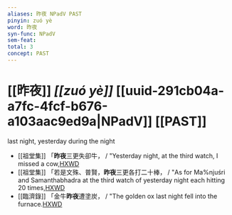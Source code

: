 ```yaml
---
aliases: 昨夜 NPadV PAST
pinyin: zuó yè
word: 昨夜
syn-func: NPadV
sem-feat: 
total: 3
concept: PAST 
---
```

# [[昨夜]] *[[zuó yè]]*  [[uuid-291cb04a-a7fc-4fcf-b676-a103aac9ed9a|NPadV]] [[PAST]]
last night, yesterday during the night
 - [[祖堂集]] 「**昨夜**三更失卻牛， / "Yesterday night, at the third watch, I missed a cow,[HXWD](https://hxwd.org/textview.html?location=KR6q0002_Yan_016-4113a.17)
 - [[祖堂集]] 「若是文殊、普賢，**昨夜**三更各打二十棒， / "As for Ma%njuśri and Samanthabhadra at the third watch of yesterday night each hitting 20 times,[HXWD](https://hxwd.org/textview.html?location=KR6q0002_Yan_016-4114a.45)
 - [[臨濟錄]] 「金牛**昨夜**遭塗炭， / "The golden ox last night fell into the furnace.[HXWD](https://hxwd.org/textview.html?location=KR6q0053_T_001-0506a.45)